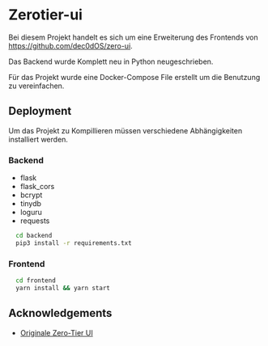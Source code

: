 
# Zerotier-ui

Bei diesem Projekt handelt es sich um eine Erweiterung des Frontends von https://github.com/dec0dOS/zero-ui.

Das Backend wurde Komplett neu in Python neugeschrieben.

Für das Projekt wurde eine Docker-Compose File erstellt um die Benutzung zu vereinfachen.




## Deployment

Um das Projekt zu Kompillieren müssen verschiedene Abhängigkeiten installiert werden.


### Backend

* flask
* flask_cors
* bcrypt
* tinydb
* loguru
* requests

```bash
  cd backend
  pip3 install -r requirements.txt
```



### Frontend

```bash
  cd frontend
  yarn install && yarn start
```


## Acknowledgements

 - [Originale Zero-Tier UI](https://github.com/dec0dOS/zero-ui)

